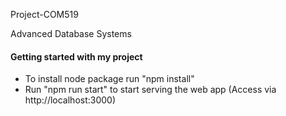 Project-COM519

Advanced Database Systems


#### Getting started with my project ####
- To install node package run "npm install"
- Run "npm run start" to start serving the web app  (Access via http://localhost:3000)





